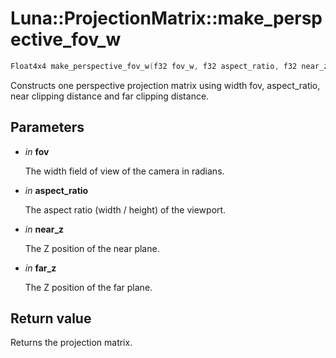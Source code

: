 # Luna::ProjectionMatrix::make_perspective_fov_w

```c++
Float4x4 make_perspective_fov_w(f32 fov_w, f32 aspect_ratio, f32 near_z, f32 far_z)
```

Constructs one perspective projection matrix using width fov, aspect_ratio, near clipping distance and far clipping distance. 



## Parameters
* *in* **fov**

    The width field of view of the camera in radians. 

* *in* **aspect_ratio**

    The aspect ratio (width / height) of the viewport. 

* *in* **near_z**

    The Z position of the near plane. 

* *in* **far_z**

    The Z position of the far plane. 

## Return value
Returns the projection matrix. 

